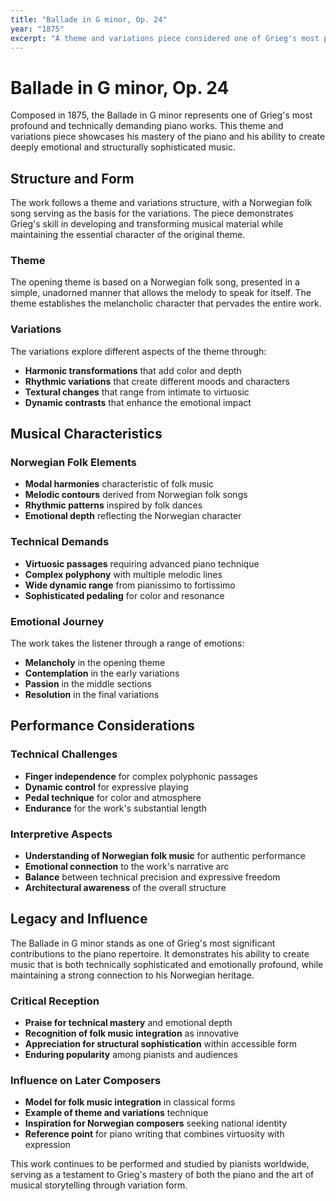 ```yaml
---
title: "Ballade in G minor, Op. 24"
year: "1875"
excerpt: "A theme and variations piece considered one of Grieg's most profound piano compositions."
---
```


# Ballade in G minor, Op. 24

Composed in 1875, the Ballade in G minor represents one of Grieg's most profound and technically demanding piano works. This theme and variations piece showcases his mastery of the piano and his ability to create deeply emotional and structurally sophisticated music.

## Structure and Form

The work follows a theme and variations structure, with a Norwegian folk song serving as the basis for the variations. The piece demonstrates Grieg's skill in developing and transforming musical material while maintaining the essential character of the original theme.

### Theme
The opening theme is based on a Norwegian folk song, presented in a simple, unadorned manner that allows the melody to speak for itself. The theme establishes the melancholic character that pervades the entire work.

### Variations
The variations explore different aspects of the theme through:
- **Harmonic transformations** that add color and depth
- **Rhythmic variations** that create different moods and characters
- **Textural changes** that range from intimate to virtuosic
- **Dynamic contrasts** that enhance the emotional impact

## Musical Characteristics

### Norwegian Folk Elements
- **Modal harmonies** characteristic of folk music
- **Melodic contours** derived from Norwegian folk songs
- **Rhythmic patterns** inspired by folk dances
- **Emotional depth** reflecting the Norwegian character

### Technical Demands
- **Virtuosic passages** requiring advanced piano technique
- **Complex polyphony** with multiple melodic lines
- **Wide dynamic range** from pianissimo to fortissimo
- **Sophisticated pedaling** for color and resonance

### Emotional Journey
The work takes the listener through a range of emotions:
- **Melancholy** in the opening theme
- **Contemplation** in the early variations
- **Passion** in the middle sections
- **Resolution** in the final variations

## Performance Considerations

### Technical Challenges
- **Finger independence** for complex polyphonic passages
- **Dynamic control** for expressive playing
- **Pedal technique** for color and atmosphere
- **Endurance** for the work's substantial length

### Interpretive Aspects
- **Understanding of Norwegian folk music** for authentic performance
- **Emotional connection** to the work's narrative arc
- **Balance** between technical precision and expressive freedom
- **Architectural awareness** of the overall structure

## Legacy and Influence

The Ballade in G minor stands as one of Grieg's most significant contributions to the piano repertoire. It demonstrates his ability to create music that is both technically sophisticated and emotionally profound, while maintaining a strong connection to his Norwegian heritage.

### Critical Reception
- **Praise for technical mastery** and emotional depth
- **Recognition of folk music integration** as innovative
- **Appreciation for structural sophistication** within accessible form
- **Enduring popularity** among pianists and audiences

### Influence on Later Composers
- **Model for folk music integration** in classical forms
- **Example of theme and variations** technique
- **Inspiration for Norwegian composers** seeking national identity
- **Reference point** for piano writing that combines virtuosity with expression

This work continues to be performed and studied by pianists worldwide, serving as a testament to Grieg's mastery of both the piano and the art of musical storytelling through variation form.
